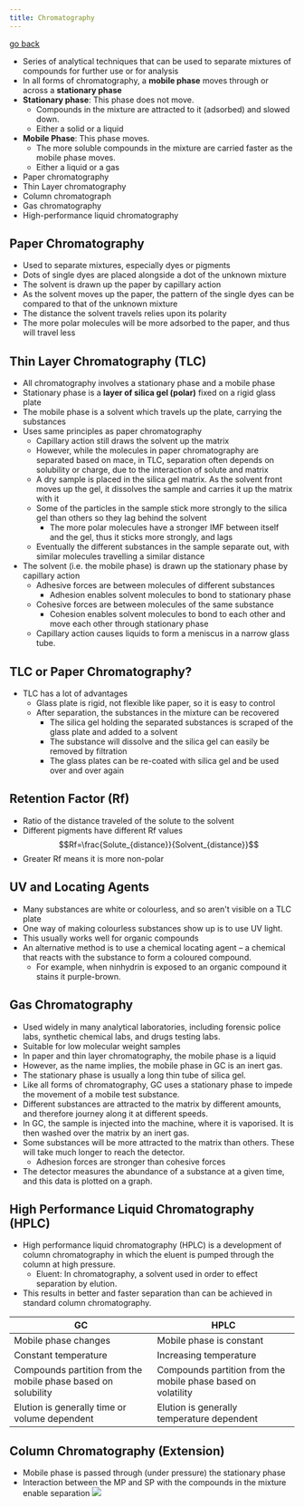 ```yaml
---
title: Chromatography
---
```


[go back](11Subjects/11Chemistry.md)

- Series of analytical techniques that can be used to separate mixtures of compounds for further use or for analysis
- In all forms of chromatography, a **mobile phase** moves through or across a **stationary phase**
- **Stationary phase**: This phase does not move. 
	- Compounds in the mixture are attracted to it (adsorbed) and slowed down.
	- Either a solid or a liquid
- **Mobile Phase**: This phase moves.
	- The more soluble compounds in the mixture are carried faster as the mobile phase moves. 
	- Either a liquid or a gas
- Paper chromatography
- Thin Layer chromatography
- Column chromatograph
- Gas chromatography
- High-performance liquid chromatography

## Paper Chromatography
- Used to separate mixtures, especially dyes or pigments
- Dots of single dyes are placed alongside a dot of the unknown mixture
- The solvent is drawn up the paper by capillary action
- As the solvent moves up the paper, the pattern of the single dyes can be compared to that of the unknown mixture
- The distance the solvent travels relies upon its polarity
- The more polar molecules will be more adsorbed to the paper, and thus will travel less

## Thin Layer Chromatography (TLC)
- All chromatography involves a stationary phase and a mobile phase
- Stationary phase is a **layer of silica gel (polar)** fixed on a rigid glass plate
- The mobile phase is a solvent which travels up the plate, carrying the substances
- Uses same principles as paper chromatography
	- Capillary action still draws the solvent up the matrix
	- However, while the molecules in paper chromatography are separated based on mace, in TLC, separation often depends on solubility or charge, due to the interaction of solute and matrix
	- A dry sample is placed in the silica gel matrix. As the solvent front moves up the gel, it dissolves the sample and carries it up the matrix with it
	- Some of the particles in the sample stick more strongly to the silica gel than others so they lag behind the solvent
		- The more polar molecules have a stronger IMF between itself and the gel, thus it sticks more strongly, and lags
	- Eventually the different substances in the sample separate out, with similar molecules travelling a similar distance
- The solvent (i.e. the mobile phase) is drawn up the stationary phase by capillary action
	- Adhesive forces are between molecules of different substances
		- Adhesion enables solvent molecules to bond to stationary phase
	- Cohesive forces are between molecules of the same substance
		- Cohesion enables solvent molecules to bond to each other and move each other through stationary phase
	- Capillary action causes liquids to form a meniscus in a narrow glass tube.

## TLC or Paper Chromatography?
- TLC has a lot of advantages
	- Glass plate is rigid, not flexible like paper, so it is easy to control
	- After separation, the substances in the mixture can be recovered
		- The silica gel holding the separated substances is scraped of the glass plate and added to a solvent
		- The substance will dissolve and the silica gel can easily be removed by filtration
		- The glass plates can be re-coated with silica gel and be used over and over again

## Retention Factor (Rf)
- Ratio of the distance traveled of the solute to the solvent
- Different pigments have different Rf values
$$Rf=\frac{Solute_{distance}}{Solvent_{distance}}$$
- Greater Rf means it is more non-polar

## UV and Locating Agents
- Many substances are white or colourless, and so aren't visible on a TLC plate
- One way of making colourless substances show up is to use UV light.
- This usually works well for organic compounds
- An alternative method is to use a chemical locating agent – a chemical that reacts with the substance to form a coloured compound.
	- For example, when ninhydrin is exposed to an organic compound it stains it purple-brown.

## Gas Chromatography
- Used widely in many analytical laboratories, including forensic police labs, synthetic chemical labs, and drugs testing labs.
- Suitable for low molecular weight samples
- In paper and thin layer chromatography, the mobile phase is a liquid
- However, as the name implies, the mobile phase in GC is an inert gas. 
- The stationary phase is usually a long thin tube of silica gel.
- Like all forms of chromatography, GC uses a stationary phase to impede the movement of a mobile test substance.
- Different substances are attracted to the matrix by different amounts, and therefore journey along it at different speeds.
- In GC, the sample is injected into the machine, where it is vaporised. It is then washed over the matrix by an inert gas.
- Some substances will be more attracted to the matrix than others. These will take much longer to reach the detector.
	- Adhesion forces are stronger than cohesive forces
- The detector measures the abundance of a substance at a given time, and this data is plotted on a graph.

## High Performance Liquid Chromatography (HPLC)
- High performance liquid chromatography (HPLC) is a development of column chromatography in which the eluent is pumped through the column at high pressure.
	- Eluent: In chromatography, a solvent used in order to effect separation by elution.
- This results in better and faster separation than can be achieved in standard column chromatography.


| GC                                                            | HPLC                                                          |
| ------------------------------------------------------------- | ------------------------------------------------------------- |
| Mobile phase changes                                          | Mobile phase is constant                                      |
| Constant temperature                                          | Increasing temperature                                        |
| Compounds partition from the mobile phase based on solubility | Compounds partition from the mobile phase based on volatility |
| Elution is generally time or volume dependent                | Elution is generally temperature dependent                                                              |

## Column Chromatography (Extension)
- Mobile phase is passed through (under pressure) the stationary phase
- Interaction between the MP and SP with the compounds in the mixture enable separation
![](images/ColumnChromatography.png)


